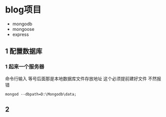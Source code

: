 # blog项目
* mongodb
* mongoose
* express


## 1 配置数据库

### 1 起来一个服务器

命令行输入  等号后面那是本地数据库文件存放地址 这个必须提前建好文件 不然报错

```
mongod --dbpath=D:\Mongodb\data;
```

## 2



